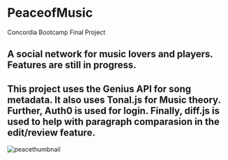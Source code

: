 # PeaceofMusic
Concordia Bootcamp Final Project

## A social network for music lovers and players. Features are still in progress.
## This project uses the Genius API for song metadata. It also uses Tonal.js for Music theory. Further, Auth0 is used for login. Finally, diff.js is used to help with paragraph comparasion in the edit/review feature.
![peacethumbnail](https://user-images.githubusercontent.com/89666837/209187199-a98253d8-ece1-4de8-8a4b-71e5df1c68fc.png)
